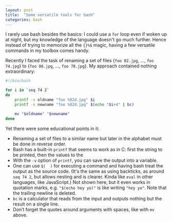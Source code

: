 ```yaml
---
layout: post
title:  "Some versatile tools for bash"
categories: bash
---
```


I rarely use bash besides the basics: I could use a `for` loop even if woken up at night, but my knowledge of the language doesn't go much further. Hence instead of trying to memorize all the `{}%$` magic, having a few versatile commands in my toolbox comes handy.

Recently I faced the task of renaming a set of files {`foo 02.jpg`, ..., `foo 74.jpg`} to {`foo 06.jpg`, ..., `foo 78.jpg`}. My approach contained nothing extraordinary:
```bash
#!/bin/bash

for i in `seq 74 2`
do
    printf -v oldname "foo %02d.jpg" $i
    printf -v newname "foo %02d.jpg" $(echo "$i+4" | bc)

    mv "$oldname" "$newname"
done
```

Yet there were some educational points in it:
 - Renaming a set of files to a similar name but later in the alphabet must be done in reverse order.
 - Bash has a built-in `printf` that seems to work as in C: first the string to be printed, then the values to the
 - With the `-v` option of `printf`, you can save the output into a variable.
 - One can use `$(  )` for executing a command and having bash treat the output as the source code. (It's the same as using backticks, as around `seq 74 2`, but allows nesting and is clearer. Kinda like `eval` in other languages, like JavaScript.) Not shown here, but it even works in quotation marks, e.g. `"$(echo hey yo)"` is like writing `"hey yo"`. Note that the trailing newline is deleted.
 - `bc` is a calculator that reads from the input and outputs nothing but the result on a single line.
 - Don’t forget the quotes around arguments with spaces, like with `mv` above.
